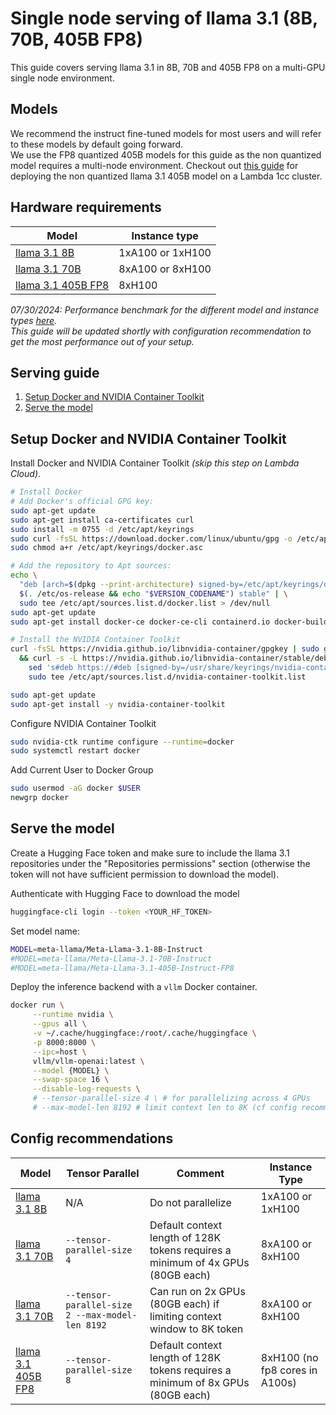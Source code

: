 # Single node serving of llama 3.1 (8B, 70B, 405B FP8)

This guide covers serving llama 3.1 in 8B, 70B and 405B FP8 on a multi-GPU single node environment. 

## Models

We recommend the instruct fine-tuned models for most users and will refer to these models by default going forward.  
We use the FP8 quantized 405B models for this guide as the non quantized model requires a multi-node environment. Checkout out [this guide](https://docs.lambdalabs.com/1-click-clusters/serving-llama-3.1-405b-on-a-lambda-1-click-cluster) for deploying the non quantized llama 3.1 405B model on a Lambda 1cc cluster.  

## Hardware requirements
| Model              | Instance type       |
|--------------------|----------------|
| [llama 3.1 8B](https://huggingface.co/meta-llama/Meta-Llama-3.1-8B-Instruct)       | 1xA100 or 1xH100  |
| [llama 3.1 70B](https://huggingface.co/meta-llama/Meta-Llama-3.1-70B-Instruct)      | 8xA100 or 8xH100  |
| [llama 3.1 405B FP8](https://huggingface.co/meta-llama/Meta-Llama-3.1-405B-Instruct-FP8) | 8xH100             |

*07/30/2024: Performance benchmark for the different model and instance types [here](https://github.com/LambdaLabsML/llama3-endpoint/tree/main/benchmark_logs).*  
*This guide will be updated shortly with configuration recommendation to get the most performance out of your setup.*

## Serving guide

1. [Setup Docker and NVIDIA Container Toolkit](#setup-docker-and-nvidia-container-toolkit)
2. [Serve the model](#serve-the-model)

## Setup Docker and NVIDIA Container Toolkit

Install Docker and NVIDIA Container Toolkit *(skip this step on Lambda Cloud)*.
```bash
# Install Docker
# Add Docker's official GPG key:
sudo apt-get update
sudo apt-get install ca-certificates curl
sudo install -m 0755 -d /etc/apt/keyrings
sudo curl -fsSL https://download.docker.com/linux/ubuntu/gpg -o /etc/apt/keyrings/docker.asc
sudo chmod a+r /etc/apt/keyrings/docker.asc

# Add the repository to Apt sources:
echo \
  "deb [arch=$(dpkg --print-architecture) signed-by=/etc/apt/keyrings/docker.asc] https://download.docker.com/linux/ubuntu \
  $(. /etc/os-release && echo "$VERSION_CODENAME") stable" | \
  sudo tee /etc/apt/sources.list.d/docker.list > /dev/null
sudo apt-get update
sudo apt-get install docker-ce docker-ce-cli containerd.io docker-buildx-plugin docker-compose-plugin

# Install the NVIDIA Container Toolkit
curl -fsSL https://nvidia.github.io/libnvidia-container/gpgkey | sudo gpg --dearmor -o /usr/share/keyrings/nvidia-container-toolkit-keyring.gpg \
  && curl -s -L https://nvidia.github.io/libnvidia-container/stable/deb/nvidia-container-toolkit.list | \
    sed 's#deb https://#deb [signed-by=/usr/share/keyrings/nvidia-container-toolkit-keyring.gpg] https://#g' | \
    sudo tee /etc/apt/sources.list.d/nvidia-container-toolkit.list

sudo apt-get update
sudo apt-get install -y nvidia-container-toolkit
```

Configure NVIDIA Container Toolkit
```bash
sudo nvidia-ctk runtime configure --runtime=docker
sudo systemctl restart docker
```

Add Current User to Docker Group
```bash
sudo usermod -aG docker $USER
newgrp docker
```

## Serve the model

Create a Hugging Face token and make sure to include the llama 3.1 repositories under the "Repositories permissions" section (otherwise the token will not have sufficient permission to download the model).

Authenticate with Hugging Face to download the model
```bash
huggingface-cli login --token <YOUR_HF_TOKEN>
```

Set model name:
```bash
MODEL=meta-llama/Meta-Llama-3.1-8B-Instruct
#MODEL=meta-llama/Meta-Llama-3.1-70B-Instruct
#MODEL=meta-llama/Meta-Llama-3.1-405B-Instruct-FP8
```

Deploy the inference backend with a `vllm` Docker container.
```bash
docker run \
     --runtime nvidia \
     --gpus all \
     -v ~/.cache/huggingface:/root/.cache/huggingface \
     -p 8000:8000 \
     --ipc=host \
     vllm/vllm-openai:latest \
     --model {MODEL} \
     --swap-space 16 \
     --disable-log-requests \
     # --tensor-parallel-size 4 \ # for parallelizing across 4 GPUs
     # --max-model-len 8192 # limit context len to 8K (cf config recommendation below)
```

## Config recommendations

| Model                                                                                     | Tensor Parallel                            | Comment                                                    | Instance Type          |
|-------------------------------------------------------------------------------------------|--------------------------------------------|-----------------------------------------------------------------|------------------------|
| [llama 3.1 8B](https://huggingface.co/meta-llama/Meta-Llama-3.1-8B-Instruct)              | N/A        | Do not parallelize                                           | 1xA100 or 1xH100       |
| [llama 3.1 70B](https://huggingface.co/meta-llama/Meta-Llama-3.1-70B-Instruct)            | `--tensor-parallel-size 4`                 | Default context length of 128K tokens requires a minimum of 4x GPUs (80GB each) | 8xA100 or 8xH100       |
| [llama 3.1 70B](https://huggingface.co/meta-llama/Meta-Llama-3.1-70B-Instruct)            | `--tensor-parallel-size 2 --max-model-len 8192` | Can run on 2x GPUs (80GB each) if limiting context window to 8K token | 8xA100 or 8xH100       |
| [llama 3.1 405B FP8](https://huggingface.co/meta-llama/Meta-Llama-3.1-405B-Instruct-FP8)  | `--tensor-parallel-size 8`                 | Default context length of 128K tokens requires a minimum of 8x GPUs (80GB each) | 8xH100 (no fp8 cores in A100s)                 |



